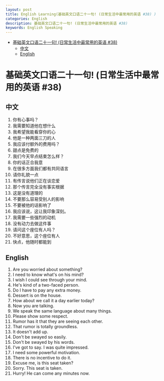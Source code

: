 ```yaml
---
layout: post
title: English Learning(基础英文口语二十一句! (日常生活中最常用的英语 #38) )
categories: English
description: 基础英文口语二十一句! (日常生活中最常用的英语 #38)
keywords: English Speaking
---
```


<!-- START doctoc generated TOC please keep comment here to allow auto update -->
<!-- DON'T EDIT THIS SECTION, INSTEAD RE-RUN doctoc TO UPDATE -->


- [基础英文口语二十一句! (日常生活中最常用的英语 #38)](#%E5%9F%BA%E7%A1%80%E8%8B%B1%E6%96%87%E5%8F%A3%E8%AF%AD%E4%BA%8C%E5%8D%81%E4%B8%80%E5%8F%A5-%E6%97%A5%E5%B8%B8%E7%94%9F%E6%B4%BB%E4%B8%AD%E6%9C%80%E5%B8%B8%E7%94%A8%E7%9A%84%E8%8B%B1%E8%AF%AD-38)
  - [中文](#%E4%B8%AD%E6%96%87)
  - [English](#english)

<!-- END doctoc generated TOC please keep comment here to allow auto update -->

# 基础英文口语二十一句! (日常生活中最常用的英语 #38)

## 中文

1. 你有心事吗？
2. 我需要知道他在想什么
3. 我希望我能看穿你的心
4. 他是一种两面三刀的人
5. 我应该付额外的费用吗？
6. 甜点是免费的
7. 我们今天早点结束怎么样？
8. 你的话正合我意
9. 在很多方面我们都有共同语言
10. 请你礼貌一点
11. 有传言说他们正在谈恋爱
12. 那个传言完全没有事实根据
13. 这是没有道理的
14. 不要那么容易受别人的影响
15. 不要被他的话影响了
16. 我应该说，这让我印象深刻。
17. 我需要一些强烈的动机
18. 没有动力去做这件事
19. 请问这个座位有人吗？
20. 不好意思，这个座位有人
21. 快点，他随时都能到

## English

1. Are you worried about something?
2. I need to know what's on his mind?
3. I wish I could see through your mind.
4. He's kind of a two-faced person.
5. Do I have to pay any extra money.
6. Dessert is on the house.
7. How about we call it a day earlier today?
8. Now you are talking.
9. We speak the same language about many things.
10. Please show some respect.
11. Rumor has it that they are seeing each other.
12. That rumor is totally groundless.
13. It doesn't add up.
14. Don't be swayed so easily.
15. Don't be swayed by his words.
16. I've got to say. I was quite impressed.
17. I need some powerful motivation.
18. There is no incentive to do it.
19. Excuse me, is this seat taken?
20. Sorry. This seat is taken.
21. Hurry! He can come any minutes now.
